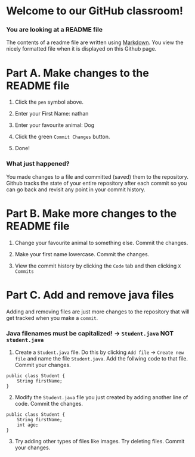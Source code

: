 # Welcome to our GitHub classroom!
### You are looking at a README file
The contents of a readme file are written using [Markdown](https://www.markdownguide.org/basic-syntax/). You view the nicely formatted file when it is displayed on this Github page.

# Part A. Make changes to the README file

1. Click the `pen` symbol above.

2. Enter your First Name: nathan

3. Enter your favourite animal: Dog

4. Click the green `Commit Changes` button.

5. Done!

### What just happened?
You made changes to a file and committed (saved) them to the repository. Github tracks the state of your entire repository after each commit so you can go back and revisit any point in your commit history.

# Part B. Make more changes to the README file
1. Change your favourite animal to something else. Commit the changes.

2. Make your first name lowercase. Commit the changes.

3. View the commit history by clicking the `Code` tab and then clicking `X Commits`

# Part C. Add and remove java files
Adding and removing files are just more changes to the repository that will get tracked when you make a `commit`.
### Java filenames must be capitalized! -> `Student.java` NOT `student.java`

1. Create a `Student.java` file. Do this by clicking `Add file` -> `Create new file` and name the file `Student.java`. Add the follwing code to that file. Commit your changes.

```
public class Student {
    String firstName;
}
```

2. Modify the `Student.java` file you just created by adding another line of code. Commit the changes.

```
public class Student {
    String firstName;
    int age;
}
```

3. Try adding other types of files like images. Try deleting files. Commit your changes.


